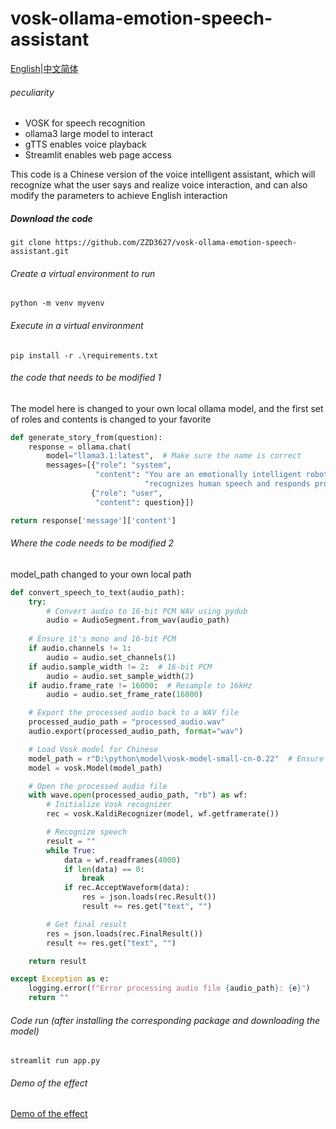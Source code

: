 # vosk-ollama-emotion-speech-assistant

[English](https://github.com/ZZD3627/vosk-ollama-emotion-speech-assistant/blob/main/README.md)|[中文简体](https://github.com/ZZD3627/vosk-ollama-emotion-speech-assistant/edit/main/README_CN.md)

###### peculiarity

- VOSK for speech recognition
- ollama3 large model to interact
- gTTS enables voice playback
- Streamlit enables web page access

This code is a Chinese version of the voice intelligent assistant, which will recognize what the user says and realize voice interaction, and can also modify the parameters to achieve English interaction

##### Download the code

```shell
git clone https://github.com/ZZD3627/vosk-ollama-emotion-speech-assistant.git
```

###### Create a virtual environment to run

```shell
python -m venv myvenv
```

###### Execute in a virtual environment

```shell
pip install -r .\requirements.txt
```

######  the code that needs to be modified 1

The model here is changed to your own local ollama model, and the first set of roles and contents is changed to your favorite

```python
def generate_story_from(question):
    response = ollama.chat(
        model="llama3.1:latest",  # Make sure the name is correct
        messages=[{"role": "system",
                   "content": "You are an emotionally intelligent robot that "
                              "recognizes human speech and responds professionally and emotionally based on it"},
                  {"role": "user",
                   "content": question}])

return response['message']['content']
```

###### Where the code needs to be modified 2

model_path changed to your own local path
```python
def convert_speech_to_text(audio_path):
    try:
        # Convert audio to 16-bit PCM WAV using pydub
        audio = AudioSegment.from_wav(audio_path) 	
    
    # Ensure it's mono and 16-bit PCM
    if audio.channels != 1:
        audio = audio.set_channels(1)
    if audio.sample_width != 2:  # 16-bit PCM
        audio = audio.set_sample_width(2)
    if audio.frame_rate != 16000:  # Resample to 16kHz
        audio = audio.set_frame_rate(16000)

    # Export the processed audio back to a WAV file
    processed_audio_path = "processed_audio.wav"
    audio.export(processed_audio_path, format="wav")

    # Load Vosk model for Chinese
    model_path = r"D:\python\model\vosk-model-small-cn-0.22"  # Ensure the model path is correct
    model = vosk.Model(model_path)

    # Open the processed audio file
    with wave.open(processed_audio_path, "rb") as wf:
        # Initialize Vosk recognizer
        rec = vosk.KaldiRecognizer(model, wf.getframerate())

        # Recognize speech
        result = ""
        while True:
            data = wf.readframes(4000)
            if len(data) == 0:
                break
            if rec.AcceptWaveform(data):
                res = json.loads(rec.Result())
                result += res.get("text", "")

        # Get final result
        res = json.loads(rec.FinalResult())
        result += res.get("text", "")

    return result

except Exception as e:
    logging.error(f"Error processing audio file {audio_path}: {e}")
    return ""
```

###### Code run (after installing the corresponding package and downloading the model)
```shell
streamlit run app.py
```
###### Demo of the effect
[Demo of the effect](https://www.bilibili.com/video/BV1MmCBYqEF4/)

